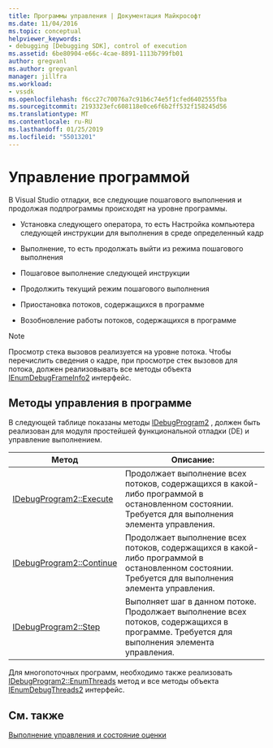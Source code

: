 ```yaml
---
title: Программы управления | Документация Майкрософт
ms.date: 11/04/2016
ms.topic: conceptual
helpviewer_keywords:
- debugging [Debugging SDK], control of execution
ms.assetid: 6be80904-e66c-4cae-8891-1113b799fb01
author: gregvanl
ms.author: gregvanl
manager: jillfra
ms.workload:
- vssdk
ms.openlocfilehash: f6cc27c70076a7c91b6c74e5f1cfed6402555fba
ms.sourcegitcommit: 2193323efc608118e0ce6f6b2ff532f158245d56
ms.translationtype: MT
ms.contentlocale: ru-RU
ms.lasthandoff: 01/25/2019
ms.locfileid: "55013201"
---
```

# <a name="program-control"></a>Управление программой
В Visual Studio отладки, все следующие пошагового выполнения и продолжая подпрограммы происходят на уровне программы.  
  
-   Установка следующего оператора, то есть Настройка компьютера следующей инструкции для выполнения в среде определенный кадр  
  
-   Выполнение, то есть продолжать выйти из режима пошагового выполнения  
  
-   Пошаговое выполнение следующей инструкции  
  
-   Продолжить текущий режим пошагового выполнения  
  
-   Приостановка потоков, содержащихся в программе  
  
-   Возобновление работы потоков, содержащихся в программе  
  
> [!NOTE]
>  Просмотр стека вызовов реализуется на уровне потока. Чтобы перечислить сведения о кадре, при просмотре стек вызовов для потока, должен реализовывать все методы объекта [IEnumDebugFrameInfo2](../../extensibility/debugger/reference/ienumdebugframeinfo2.md) интерфейс.  
  
## <a name="methods-of-program-control"></a>Методы управления в программе  
 В следующей таблице показаны методы [IDebugProgram2](../../extensibility/debugger/reference/idebugprogram2.md) , должен быть реализован для модуля простейшей функциональной отладки (DE) и управление выполнением.  
  
|Метод|Описание:|  
|------------|-----------------|  
|[IDebugProgram2::Execute](../../extensibility/debugger/reference/idebugprogram2-execute.md)|Продолжает выполнение всех потоков, содержащихся в какой-либо программой в остановленном состоянии. Требуется для выполнения элемента управления.|  
|[IDebugProgram2::Continue](../../extensibility/debugger/reference/idebugprogram2-continue.md)|Продолжает выполнение всех потоков, содержащихся в какой-либо программой в остановленном состоянии. Требуется для выполнения элемента управления.|  
|[IDebugProgram2::Step](../../extensibility/debugger/reference/idebugprogram2-step.md)|Выполняет шаг в данном потоке. Продолжает выполнение всех потоков, содержащихся в программе. Требуется для выполнения элемента управления.|  
  
 Для многопоточных программ, необходимо также реализовать [IDebugProgram2::EnumThreads](../../extensibility/debugger/reference/idebugprogram2-enumthreads.md) метод и все методы объекта [IEnumDebugThreads2](../../extensibility/debugger/reference/ienumdebugthreads2.md) интерфейс.  
  
## <a name="see-also"></a>См. также  
 [Выполнение управления и состояние оценки](../../extensibility/debugger/execution-control-and-state-evaluation.md)